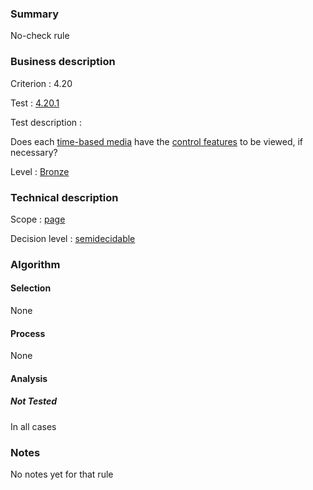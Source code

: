 ### Summary

No-check rule

### Business description

Criterion : 4.20

Test : [4.20.1](http://www.accessiweb.org/index.php/accessiweb-22-english-version.html#test-4-20-1)

Test description :

Does each [time-based
media](http://www.braillenet.org/accessibilite/referentiel-aw21-en/glossaire.php#mMediaTemp)
have the [control
features](http://www.braillenet.org/accessibilite/referentiel-aw21-en/glossaire.php#mFonctionControle)
to be viewed, if necessary?

Level : [Bronze](/en/category/rules-design/accessiweb-11/level/bronze)

### Technical description

Scope : [page](/en/category/rules-design/accessiweb-11/scope/page)

Decision level :
[semidecidable](/en/category/rules-design/accessiweb-11/decision-level/semidecidable)

### Algorithm

#### Selection

None

#### Process

None

#### Analysis

##### Not Tested

In all cases

### Notes

No notes yet for that rule
